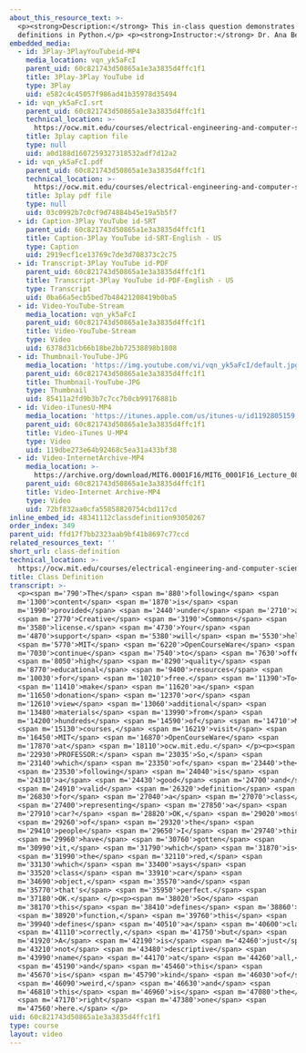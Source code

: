```yaml
---
about_this_resource_text: >-
  <p><strong>Description:</strong> This in-class question demonstrates class
  definitions in Python.</p> <p><strong>Instructor:</strong> Dr. Ana Bell</p>
embedded_media:
  - id: 3Play-3PlayYouTubeid-MP4
    media_location: vqn_yk5aFcI
    parent_uid: 60c821743d50865a1e3a3835d4ffc1f1
    title: 3Play-3Play YouTube id
    type: 3Play
    uid: e582c4c45057f986ad41b35978d35494
  - id: vqn_yk5aFcI.srt
    parent_uid: 60c821743d50865a1e3a3835d4ffc1f1
    technical_location: >-
      https://ocw.mit.edu/courses/electrical-engineering-and-computer-science/6-0001-introduction-to-computer-science-and-programming-in-python-fall-2016/in-class-questions-and-video-solutions/lecture-8/class-definition/vqn_yk5aFcI.srt
    title: 3play caption file
    type: null
    uid: a0d188d1607259327318532adf7d12a2
  - id: vqn_yk5aFcI.pdf
    parent_uid: 60c821743d50865a1e3a3835d4ffc1f1
    technical_location: >-
      https://ocw.mit.edu/courses/electrical-engineering-and-computer-science/6-0001-introduction-to-computer-science-and-programming-in-python-fall-2016/in-class-questions-and-video-solutions/lecture-8/class-definition/vqn_yk5aFcI.pdf
    title: 3play pdf file
    type: null
    uid: 03c0992b7c0cf9d74884b45e19a5b5f7
  - id: Caption-3Play YouTube id-SRT
    parent_uid: 60c821743d50865a1e3a3835d4ffc1f1
    title: Caption-3Play YouTube id-SRT-English - US
    type: Caption
    uid: 2919ecf1ce13769c7de3d708373c2c75
  - id: Transcript-3Play YouTube id-PDF
    parent_uid: 60c821743d50865a1e3a3835d4ffc1f1
    title: Transcript-3Play YouTube id-PDF-English - US
    type: Transcript
    uid: 0ba66a5ecb5bed7b48421208419b0ba5
  - id: Video-YouTube-Stream
    media_location: vqn_yk5aFcI
    parent_uid: 60c821743d50865a1e3a3835d4ffc1f1
    title: Video-YouTube-Stream
    type: Video
    uid: 6378d31cb66b18be2bb72538898b1808
  - id: Thumbnail-YouTube-JPG
    media_location: 'https://img.youtube.com/vi/vqn_yk5aFcI/default.jpg'
    parent_uid: 60c821743d50865a1e3a3835d4ffc1f1
    title: Thumbnail-YouTube-JPG
    type: Thumbnail
    uid: 85411a2fd9b3b7c7cc7b0cb99176881b
  - id: Video-iTunesU-MP4
    media_location: 'https://itunes.apple.com/us/itunes-u/id1192805159'
    parent_uid: 60c821743d50865a1e3a3835d4ffc1f1
    title: Video-iTunes U-MP4
    type: Video
    uid: 119dbe273e64b92468c5ea31a433bf38
  - id: Video-InternetArchive-MP4
    media_location: >-
      https://archive.org/download/MIT6.0001F16/MIT6_0001F16_Lecture_08_exercise_01_300k.mp4
    parent_uid: 60c821743d50865a1e3a3835d4ffc1f1
    title: Video-Internet Archive-MP4
    type: Video
    uid: 72bf832aa0cfa55858820754cbd117cd
inline_embed_id: 48341112classdefinition93050267
order_index: 349
parent_uid: ffd17f7bb2323aab9bf41b8697c77ccd
related_resources_text: ''
short_url: class-definition
technical_location: >-
  https://ocw.mit.edu/courses/electrical-engineering-and-computer-science/6-0001-introduction-to-computer-science-and-programming-in-python-fall-2016/in-class-questions-and-video-solutions/lecture-8/class-definition
title: Class Definition
transcript: >-
  <p><span m='790'>The</span> <span m='880'>following</span> <span
  m='1300'>content</span> <span m='1870'>is</span> <span
  m='1990'>provided</span> <span m='2440'>under</span> <span m='2710'>a</span>
  <span m='2770'>Creative</span> <span m='3190'>Commons</span> <span
  m='3580'>license.</span> <span m='4730'>Your</span> <span
  m='4870'>support</span> <span m='5380'>will</span> <span m='5530'>help</span>
  <span m='5770'>MIT</span> <span m='6220'>OpenCourseWare</span> <span
  m='7030'>continue</span> <span m='7540'>to</span> <span m='7630'>offer</span>
  <span m='8050'>high</span> <span m='8290'>quality</span> <span
  m='8770'>educational</span> <span m='9400'>resources</span> <span
  m='10030'>for</span> <span m='10210'>free.</span> <span m='11390'>To</span>
  <span m='11410'>make</span> <span m='11620'>a</span> <span
  m='11650'>donation</span> <span m='12370'>or</span> <span
  m='12610'>view</span> <span m='13060'>additional</span> <span
  m='13480'>materials</span> <span m='13990'>from</span> <span
  m='14200'>hundreds</span> <span m='14590'>of</span> <span m='14710'>MIT</span>
  <span m='15130'>courses,</span> <span m='16219'>visit</span> <span
  m='16450'>MIT</span> <span m='16870'>OpenCourseWare</span> <span
  m='17870'>at</span> <span m='18110'>ocw.mit.edu.</span> </p><p><span
  m='22930'>PROFESSOR:</span> <span m='23035'>So,</span> <span
  m='23140'>which</span> <span m='23350'>of</span> <span m='23440'>the</span>
  <span m='23530'>following</span> <span m='24040'>is</span> <span
  m='24310'>a</span> <span m='24430'>good</span> <span m='24700'>and</span>
  <span m='24910'>valid</span> <span m='26320'>definition</span> <span
  m='26830'>for</span> <span m='27040'>a</span> <span m='27070'>class</span>
  <span m='27400'>representing</span> <span m='27850'>a</span> <span
  m='27910'>car?</span> <span m='28820'>OK,</span> <span m='29020'>most</span>
  <span m='29260'>of</span> <span m='29320'>the</span> <span
  m='29410'>people</span> <span m='29650'>I</span> <span m='29740'>think</span>
  <span m='29960'>have</span> <span m='30760'>gotten</span> <span
  m='30990'>it,</span> <span m='31790'>which</span> <span m='31870'>is</span>
  <span m='31990'>the</span> <span m='32110'>red,</span> <span
  m='33130'>which</span> <span m='33400'>says</span> <span
  m='33520'>class</span> <span m='33910'>car</span> <span
  m='34690'>object,</span> <span m='35570'>and</span> <span
  m='35770'>that's</span> <span m='35950'>perfect.</span> <span
  m='37180'>OK.</span> </p><p><span m='38020'>So</span> <span
  m='38170'>this</span> <span m='38410'>defines</span> <span m='38860'>a</span>
  <span m='38920'>function,</span> <span m='39760'>this</span> <span
  m='39940'>defines</span> <span m='40510'>a</span> <span m='40600'>class</span>
  <span m='41110'>correctly,</span> <span m='41750'>but</span> <span
  m='41920'>A</span> <span m='42190'>is</span> <span m='42460'>just</span> <span
  m='43210'>not</span> <span m='43480'>descriptive</span> <span
  m='43990'>name</span> <span m='44170'>at</span> <span m='44260'>all,</span>
  <span m='45190'>and</span> <span m='45460'>this</span> <span
  m='45670'>is</span> <span m='45790'>kind</span> <span m='46030'>of</span>
  <span m='46090'>weird,</span> <span m='46630'>and</span> <span
  m='46810'>this</span> <span m='46960'>is</span> <span m='47080'>the</span>
  <span m='47170'>right</span> <span m='47380'>one</span> <span
  m='47560'>here.</span> </p>
uid: 60c821743d50865a1e3a3835d4ffc1f1
type: course
layout: video
---
```

